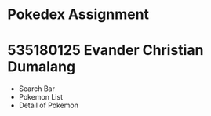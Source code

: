 # Pokedex Assignment
# 535180125 Evander Christian Dumalang
- Search Bar
- Pokemon List
- Detail of Pokemon
